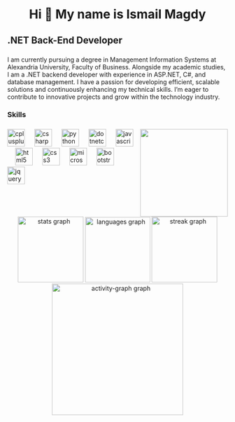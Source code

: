 <h1 align="center">Hi 👋 My name is Ismail Magdy</h1>

###

<h2 align="left">.NET Back-End Developer</h2>

###

<p align="left">I am currently pursuing a degree in Management Information Systems at Alexandria University, Faculty of Business. Alongside my academic studies, I am a .NET backend developer with experience in ASP.NET, C#, and database management. I have a passion for developing efficient, scalable solutions and continuously enhancing my technical skills. I’m eager to contribute to innovative projects and grow within the technology industry.</p>

###


<h3 align="left">Skills</h3>

###

<img align="right" height="200" src="https://media4.giphy.com/media/v1.Y2lkPTc5MGI3NjExdzMyZnhlaXMwMGdncm5vdnZneWNseGhlbnVsb2hkc3dwdTEzMTlveCZlcD12MV9pbnRlcm5hbF9naWZfYnlfaWQmY3Q9Zw/o0vwzuFwCGAFO/giphy.gif"  />

###

<div align="left">
  <img src="https://cdn.jsdelivr.net/gh/devicons/devicon/icons/cplusplus/cplusplus-original.svg" height="40" alt="cplusplus logo"  />
  <img width="14" />
  <img src="https://cdn.jsdelivr.net/gh/devicons/devicon/icons/csharp/csharp-original.svg" height="40" alt="csharp logo"  />
  <img width="14" />
  <img src="https://cdn.jsdelivr.net/gh/devicons/devicon/icons/python/python-original.svg" height="40" alt="python logo"  />
  <img width="14" />
  <img src="https://cdn.jsdelivr.net/gh/devicons/devicon/icons/dotnetcore/dotnetcore-original.svg" height="40" alt="dotnetcore logo"  />
  <img width="14" />
  <img src="https://cdn.jsdelivr.net/gh/devicons/devicon/icons/javascript/javascript-original.svg" height="40" alt="javascript logo"  />
  <img width="14" />
  <img src="https://cdn.jsdelivr.net/gh/devicons/devicon/icons/html5/html5-original.svg" height="40" alt="html5 logo"  />
  <img width="14" />
  <img src="https://cdn.jsdelivr.net/gh/devicons/devicon/icons/css3/css3-original.svg" height="40" alt="css3 logo"  />
  <img width="14" />
  <img src="https://cdn.jsdelivr.net/gh/devicons/devicon/icons/microsoftsqlserver/microsoftsqlserver-plain.svg" height="40" alt="microsoftsqlserver logo"  />
  <img width="14" />
  <img src="https://cdn.jsdelivr.net/gh/devicons/devicon/icons/bootstrap/bootstrap-original.svg" height="40" alt="bootstrap logo"  />
  <img width="14" />
  <img src="https://cdn.jsdelivr.net/gh/devicons/devicon/icons/jquery/jquery-original.svg" height="40" alt="jquery logo"  />
</div>

###

<br clear="both">

<div align="center">
  <img src="https://github-readme-stats.vercel.app/api?username=Am3oty&hide_title=false&hide_rank=false&show_icons=true&include_all_commits=true&count_private=true&disable_animations=false&theme=github_dark&locale=en&hide_border=true&order=1" height="150" alt="stats graph"  />
  <img src="https://github-readme-stats.vercel.app/api/top-langs?username=Am3oty&locale=en&hide_title=false&layout=compact&card_width=320&langs_count=7&theme=github_dark&hide_border=true&order=2" height="149" alt="languages graph"  />
  <img src="https://streak-stats.demolab.com?user=Am3oty&locale=en&mode=daily&theme=github_dark&hide_border=true&border_radius=5&order=3" height="150" alt="streak graph"  />
  <img src="https://github-readme-activity-graph.vercel.app/graph?username=Am3oty&radius=16&theme=github-dark&area=true&order=5&hide_border=true" height="300" alt="activity-graph graph"  />
</div>

###
